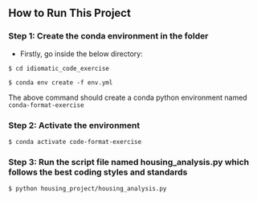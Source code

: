 ## How to Run This Project

### Step 1: Create the conda environment in the folder

- Firstly, go inside the below directory:

`$ cd idiomatic_code_exercise`

`$ conda env create -f env.yml`

The above command should create a conda python environment named `conda-format-exercise`

### Step 2: Activate the environment
`$ conda activate code-format-exercise`


### Step 3: Run the script file named housing_analysis.py which follows the best coding styles and standards

`$ python housing_project/housing_analysis.py`